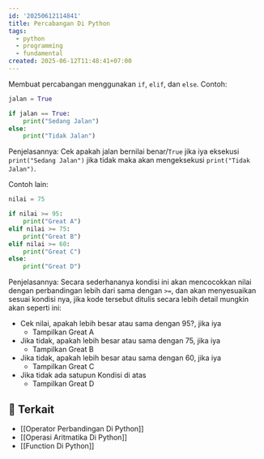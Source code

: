 ```yaml
---
id: '20250612114841'
title: Percabangan Di Python
tags:
  - python
  - programming
  - fundamental
created: 2025-06-12T11:48:41+07:00
---
```


Membuat percabangan menggunakan `if`, `elif`, dan `else`.
Contoh:

```python
jalan = True

if jalan == True:
    print("Sedang Jalan")
else:
    print("Tidak Jalan")
```

Penjelasannya:
Cek apakah jalan bernilai benar/`True` jika iya eksekusi `print("Sedang Jalan")` jika tidak maka akan mengeksekusi `print("Tidak Jalan")`.

Contoh lain:

```python
nilai = 75

if nilai >= 95:
    print("Great A")
elif nilai >= 75:
    print("Great B")
elif nilai >= 60:
    print("Great C")
else:
    print("Great D")
```

Penjelasannya:
Secara sederhananya kondisi ini akan mencocokkan nilai dengan perbandingan lebih dari sama dengan `>=`, dan akan menyesuaikan sesuai kondisi nya, jika kode tersebut ditulis secara lebih detail mungkin akan seperti ini:

- Cek nilai, apakah lebih besar atau sama dengan 95?, jika iya
  - Tampilkan Great A
- Jika tidak, apakah lebih besar atau sama dengan 75, jika iya
  - Tampilkan Great B
- Jika tidak, apakah lebih besar atau sama dengan 60, jika iya
  - Tampilkan Great C
- Jika tidak ada satupun Kondisi di atas
  - Tampilkan Great D

## 🔗 Terkait

- [[Operator Perbandingan Di Python]]
- [[Operasi Aritmatika Di Python]]
- [[Function Di Python]]
